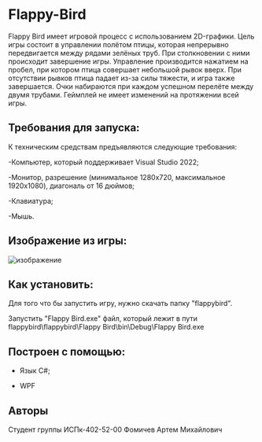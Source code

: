 # Flappy-Bird

Flappy Bird имеет игровой процесс с использованием 2D-графики. Цель игры состоит в управлении полётом птицы, которая непрерывно передвигается между рядами зелёных труб. При столкновении с ними происходит завершение игры. Управление производится нажатием на пробел, при котором птица совершает небольшой рывок вверх. При отсутствии рывков птица падает из-за силы тяжести, и игра также завершается. Очки набираются при каждом успешном перелёте между двумя трубами. Геймплей не имеет изменений на протяжении всей игры.

## Требования для запуска:

К техническим средствам предъявляются следующие требования:

-Компьютер, который поддерживает Visual Studio 2022;

-Монитор, разрешение (минимальное 1280x720, максимальное 1920x1080), диагональ от 16 дюймов;

-Клавиатура;

-Мышь.

## Изображение из игры:

![изображение](https://user-images.githubusercontent.com/79351045/201620889-527c3dfb-ebe3-4289-a649-b836751b7cc8.png)

## Как установить:

Для того что бы запустить игру, нужно скачать папку "flappybird".

Запустить "Flappy Bird.exe" файл, который лежит в пути flappybird\flappybird\Flappy Bird\bin\Debug\Flappy Bird.exe

## Построен с помощью:

- Язык C#;

- WPF


## Авторы

Студент группы ИСПк-402-52-00
Фомичев Артем Михайлович
